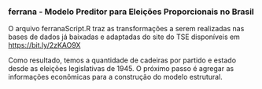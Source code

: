 ### ferrana - Modelo Preditor para Eleições Proporcionais no Brasil

O arquivo ferranaScript.R traz as transformações a serem realizadas nas bases de dados já baixadas e adaptadas do site do TSE disponíveis em https://bit.ly/2zKAO9X

Como resultado, temos a quantidade de cadeiras por partido e estado desde as eleições legislativas de 1945. O próximo passo é agregar as informações econômicas para a construção do modelo estrutural.

